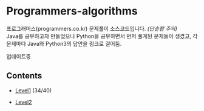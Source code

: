 # Programmers-algorithms
프로그래머스(programmers.co.kr) 문제풀이 소스코드입니다. *(단순함 주의)*   
Java를 공부하고자 만들었으나 Python을 공부하면서 먼저 풀게된 문제들이 생겼고, 각 문제마다 Java와 Python3의 답안을 링크로 걸어둠.



업데이트중

## Contents

+ [Level1](https://github.com/ssub-e/Programmers-algorithms/tree/master/Level%201 "Level1")
(34/40)

+ [Level2]()
